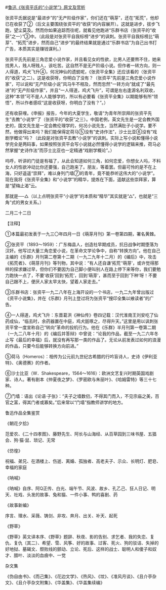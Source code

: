 #[鲁迅《张资平氏的“小说学”》原文及赏析](https://www.vrrw.net/wx/7816.html)

张资平氏据说是“最进步”的“无产阶级作家”，你们还在“萌芽”，还在“拓荒”，他却已在收获了②（后文主要围绕张资平的“收获”的内容展开）。这就是进步，拔步飞跑，望尘莫及。然而你如果追踪而往呢，就看见他跑进“乐群书店（张资平的“收获”之一）”③中。（此段是对张资平自我标榜“进步”的讽刺。张资平自我标榜比“萌芽”、“拓荒”进步，然而自己“进步”的最终结果就是通过“乐群书店”为自己出书打广告，本质其实是赚钱谋利。）



张资平氏先前是三角恋爱小说作家，并且看见女的性欲，比男人还要熬不住，她来找男人，贱人呀贱人，该吃苦。这自然不是无产阶级小说。但作者一转方向，则一人得道，鸡犬飞升④，何况神仙的遗蜕呢，《张资平全集》还应该看的（张资平的“收获”之二）。这是收获呀，你明白了没有？（张资平“先前是三角恋爱小说作家”，可以说和“无产阶级小说”风马牛不相及，然而忽然“一转方向”就成了“最先进”的“无产阶级作家”，并且“一人得道，鸡犬飞升”，可谓是左右逢源名利双收，这种“本领”可不是人人能够学的，所以有必要看《张资平全集》以期能够有所“领悟”，所以作者感叹“这是收获呀，你明白了没有？”。）

还有收获哩。《申报》报告，今年的大夏学生，敬请“为青年所崇拜的张资平先生”去教“小说学”了（张资平的“收获”之三）。中国老例，英文先生是一定会教外国史的，国文先生是一定会教伦理学的，何况小说先生，当然满肚子小说学。要不然，他做得出来吗？我们能保得定荷马⑤没有“史诗作法”，沙士比亚⑥没有“戏剧学概论”吗？（此段是对张资平去教“小说学”的讽刺。实际上写小说和懂得小说学完全是两码事，如果按照张资平会写小说就必然懂得小说学的逻辑来推，荷马必然掌握“史诗作法”而莎士比亚也一定精通“戏剧学概论”。）

呜呼，听讲的门徒是有福了，从此会知道如何三角，如何恋爱，你想女人吗，不料女人的性欲冲动比你还要强，自己跑来了。朋友，等着罢。但最可怜的是不在上海，只好遥遥“崇拜”，难以身列门墙⑦的青年，竟不能恭听这伟大的“小说学”。现在我将《张资平全集》和“小说学”的精华，提炼在下面，遥献这些崇拜家，算是“望梅止渴”云。

那就是──△（以上点明张资平“小说学”的本质和“精华”其实就是“△”，也就是“三角”式的男女关系。）

二月二十二日





【注释】

①本篇最初发表于一九三〇年四月一日《萌芽月刊》第一卷第四期，署名黄棘。

②张资平（1893～1959）：广东梅县人，创造社早期成员，抗日战争时期堕落为汉奸。他写过大量三角恋爱小说，在革命文学论争中，自称“转换方向”。他在自己主编的《乐群》月刊第二卷第十二期（一九二九年十二月）的《编后》中，攻击《拓荒者》、《萌芽月刊》等刊物，其中说：“有人还自谦‘拓荒’‘萌芽’，或许觉得那样的探求嫌过早，但你们不要因为自己脚小便叫别人在路上停下来等你，我们要勉力跑快一点了，不要‘收获’回到‘拓荒’，回到‘萌芽’，甚而至于回到‘下种’呀！不要自己跟不上，便厌人家太早太快，望着人家走去。”

③乐群书店：张资平一九二八年在上海开设的一个书店，一九二九年曾出版过《资平小说集》，并在《乐群》月刊上登过将为张资平“搜印全集以飨读者”的广告。

④一人得道，鸡犬飞升：东晋葛洪《神仙传》卷四记载：汉代淮南王刘安吃了仙药成仙，“临去时，余药器置在中庭，鸡犬舐啄之，尽得升天。”这里是用以讽刺张资平曾一度宣称自己“转向”革命的投机行为。他在《乐群》半月刊第一卷第二期（一九二八年十月）的《编后并答辩》中曾说：“论我的作品，截至一九二六年冬止写《最后的幸福》后，就没有再写那一类的作品了。无论从前发表过如何的浪漫的作品，只要今后能够转换方向前进。”

⑤荷马（Homeros）：相传为公元前九世纪古希腊的行吟盲诗人，史诗《伊利亚特》、《奥德赛》的作者。

⑥沙士比亚（W．Shakespeare，1564～1616）：欧洲文艺复兴时期英国戏剧家、诗人。著有剧本《仲夏夜之梦》、《罗密欧与朱丽叶》、《哈姆雷特》等三十七种。

⑦门墙：语出《论语·子张》：“夫子之墙数仞，不得其门而入，不见宗庙之美，百官之富，得其门者或寡矣。”后来常以“门墙”指教师讲学的地方。

鲁迅作品全集鉴赏

《朝花夕拾》

范爱农、《二十四孝图》、藤野先生、阿长与山海经、从百草园到三味书屋、五猖会、狗·猫·鼠、琐记、无常

《仿徨》

祝福、弟兄、在酒楼上、伤逝、离婚、孤独者、高老夫子、示众、长明灯、肥皂、幸福的家庭

《呐喊》

《呐喊》自序、阿Q正传、白光、端午节、风波、故乡、孔乙己、狂人日记、明天、社戏、头发的故事、兔和猫、一件小事、鸭的喜剧、药

《故事新编》

序言、理水、采薇、铸剑、非攻、奔月、出关、补天、起死

《野草》

《野草》英文译本序、《野草》题辞、秋夜、影的告别、求乞者、我的失恋、复仇、复仇〔其二〕、希望、雪、风筝、好的故事、过客、死火、狗的驳诘、失掉的好地狱、墓碣文、颓败线的颤动、立论、死后、这样的战士、聪明人和傻子和奴才、腊叶、淡淡的血痕中、一觉

杂文集

《伪自由书》、《而己集》、《花边文学》、《热风》、《坟》、《准风月谈》、《且介亭杂文》、《且介亭杂文附集》、《华盖集》、《华盖集续编》

